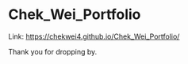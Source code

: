 # Chek_Wei_Portfolio
Link: https://chekwei4.github.io/Chek_Wei_Portfolio/

Thank you for dropping by.
